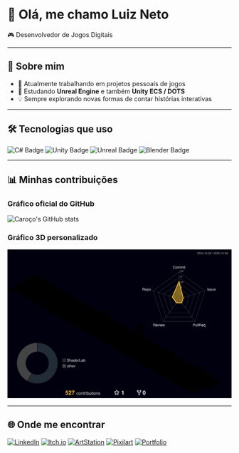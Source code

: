 # 👋 Olá, me chamo Luiz Neto

🎮 Desenvolvedor de Jogos Digitais

---

## 🚀 Sobre mim
- 🔭 Atualmente trabalhando em projetos pessoais de jogos  
- 🌱 Estudando **Unreal Engine** e também **Unity ECS / DOTS**  
- 💡 Sempre explorando novas formas de contar histórias interativas  

---

## 🛠️ Tecnologias que uso
<p align="left">
  <img src="https://img.shields.io/badge/-C%23-239120?logo=csharp&logoColor=white&style=for-the-badge" alt="C# Badge" />
  <picture>
    <source srcset="https://img.shields.io/badge/-Unity-000000?logo=unity&logoColor=white&style=for-the-badge" media="(prefers-color-scheme: light)">
    <source srcset="https://img.shields.io/badge/-Unity-FFFFFF?logo=unity&logoColor=000000&style=for-the-badge" media="(prefers-color-scheme: dark)">
    <img src="https://img.shields.io/badge/-Unity-000000?logo=unity&logoColor=white&style=for-the-badge" alt="Unity Badge">
  </picture>
  <img src="https://img.shields.io/badge/-Unreal-313131?logo=unrealengine&logoColor=white&style=for-the-badge" alt="Unreal Badge" />
  <img src="https://img.shields.io/badge/-Blender-F5792A?logo=blender&logoColor=white&style=for-the-badge" alt="Blender Badge" />
</p>

<!--![GitHub](https://img.shields.io/badge/-GitHub-181717?logo=github&logoColor=white&style=for-the-badge)-->

---

## 📊 Minhas contribuições
### Gráfico oficial do GitHub
![Caroço's GitHub stats](https://github-readme-stats.vercel.app/api?username=UzCaroco&show_icons=true&theme=tokyonight)

### Gráfico 3D personalizado
<picture>
  <source srcset="https://raw.githubusercontent.com/UzCaroco/UzCaroco/main/profile-3d-contrib/profile-night-rainbow.svg" media="(prefers-color-scheme: dark)">
  <source srcset="https://raw.githubusercontent.com/UzCaroco/UzCaroco/main/profile-3d-contrib/profile-green-animate.svg" media="(prefers-color-scheme: light)">
  <img src="https://raw.githubusercontent.com/UzCaroco/UzCaroco/main/profile-3d-contrib/profile-night-rainbow.svg" alt="3D GitHub Profile">
</picture>


<!--![3D GitHub Profile](https://raw.githubusercontent.com/UzCaroco/UzCaroco/main/profile-3d-contrib/profile-night-rainbow.svg)-->

---

## 🌐 Onde me encontrar
[![LinkedIn](https://img.shields.io/badge/-LinkedIn-0A66C2?logo=linkedin&logoColor=white&style=for-the-badge)](https://www.linkedin.com/in/luiz-neto-460246340/)
[![Itch.io](https://img.shields.io/badge/-Itch.io-FA5C5C?logo=itchdotio&logoColor=white&style=for-the-badge)](https://uzcaroco.itch.io/)
[![ArtStation](https://img.shields.io/badge/-ArtStation-13AFF0?logo=artstation&logoColor=white&style=for-the-badge)](https://www.artstation.com/uzcaroco)
[![Pixilart](https://img.shields.io/badge/-Pixilart-222222?logo=pixiv&logoColor=white&style=for-the-badge)](https://www.pixilart.com/uzcaroco/gallery)
[![Portfolio](https://img.shields.io/badge/-Portfolio-222222?style=for-the-badge)](https://linkr.bio/luizneto)






<!--


<p align="center">
  <img src="http://github-profile-summary-cards.vercel.app/api/cards/profile-details?username=UzCaroco&theme=transparent" />
</p>


![3D GitHub Profile](https://raw.githubusercontent.com/UzCaroco/UzCaroco/main/profile-3d-contrib/profile-night-rainbow.svg)


<p align="center">
  <img src="http://github-profile-summary-cards.vercel.app/api/cards/stats?username=UzCaroco&theme=transparent" />
  <img src="http://github-profile-summary-cards.vercel.app/api/cards/productive-time?username=UzCaroco&theme=transparent&utcOffset=8" />
</p>

-->


<!--[![trophy](https://github-profile-trophy.vercel.app/?username=UzCaroco&theme=darkhub)](https://github.com/ryo-ma/github-profile-trophy)-->
